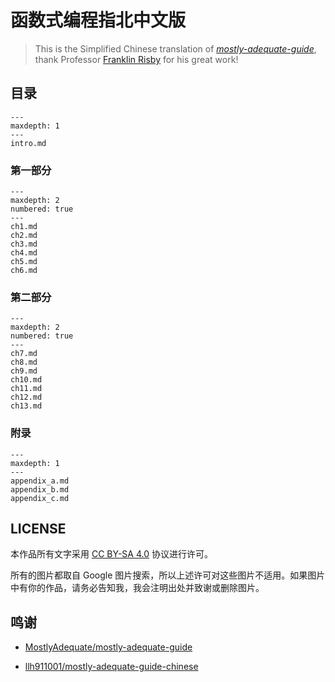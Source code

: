 # 函数式编程指北中文版

> This is the Simplified Chinese translation of *[mostly-adequate-guide](https://github.com/MostlyAdequate/mostly-adequate-guide)*, thank Professor [Franklin Risby](https://github.com/DrBoolean) for his great work!

## 目录

```{toctree}
---
maxdepth: 1
---
intro.md
```

### 第一部分

```{toctree}
---
maxdepth: 2
numbered: true
---
ch1.md
ch2.md
ch3.md
ch4.md
ch5.md
ch6.md
```

### 第二部分

```{toctree}
---
maxdepth: 2
numbered: true
---
ch7.md
ch8.md
ch9.md
ch10.md
ch11.md
ch12.md
ch13.md
```

### 附录

```{toctree}
---
maxdepth: 1
---
appendix_a.md
appendix_b.md
appendix_c.md
```


## LICENSE

本作品所有文字采用 [CC BY-SA 4.0](http://creativecommons.org/licenses/by/4.0/) 协议进行许可。

所有的图片都取自 Google 图片搜索，所以上述许可对这些图片不适用。如果图片中有你的作品，请务必告知我，我会注明出处并致谢或删除图片。


## 鸣谢

- [MostlyAdequate/mostly-adequate-guide](https://github.com/MostlyAdequate/mostly-adequate-guide)

- [llh911001/mostly-adequate-guide-chinese](https://github.com/llh911001/mostly-adequate-guide-chinese)